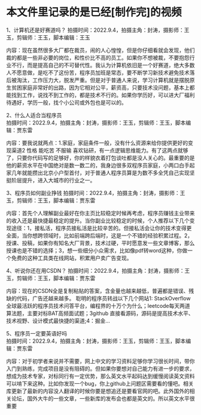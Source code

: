 # 本文件里记录的是已经[制作完]的视频

1、计算机还是好赛道吗？ 
拍摄时间：2022.9.4，拍摄主角：封涛，摄影师：王玉，剪辑师：王玉，脚本编辑：王玉

内容：现在虽然很多大厂都在裁员，闹的人心惶惶，但是你仔细看就会发现，他们裁的都是一些非必要的岗位，和性价比不高的员工。如果你不想被裁，不要抱怨行业不行，而是提高自己的不可替代性。我认为计算机依旧是一个好赛道，绝大多数人不愿意做，是吃不了这份苦，程序员加班是常态，要不断学习新技术避免技术落后被淘汰，工作压力大，脱发严重。但是对于普通人来说，学习计算机就是摆脱原生贫困家庭非常好的出路，因为它相对公平，薪资高，只要技术没问题，基本上都能找到工作，说找不到工作的，都是技术不行的。如果你学历好，可以进大厂福利待遇好，学历一般，找个小公司或外包也是可以的。
	
2、什么人适合当程序员  
拍摄时间：2022.9.4，拍摄主角：封涛，摄影师：王玉，剪辑师：王玉，脚本编辑：贾东雷

内容：要我说就两点：1.家庭，家庭条件一般，没有什么资源来给你提供更好的变现渠道2 性格 能吃苦 不服输 喜欢钻研，有一点逻辑思维能力。有了这两点就够了，只要你代码写的足够好，你的样貌衣着打包谈吐都是没人关心的。最重要的是他的薪资水平在中国绝对是数一数二的，我身边很多双程序员家庭，小两口白手起家几年就能攒出北京小户型首付，对于普通人程序员算是为数不多全凭自己实现坚挺阶层提升，进入大城市的行业之一。

3、程序员如何副业挣钱 
拍摄时间：2022.9.4，拍摄主角：封涛，摄影师：王玉，剪辑师：王玉，脚本编辑：贾东雷

内容：首先个人理解副业最好在你主页比较稳定时候再考虑，程序员赚钱主业带来的收入还是最快捷最稳定的提升。当你副业比较稳定的时候，个人推荐以下几个变现途径：1，接私活，程序员接私活是比较辛苦的。但接私活会让你的技术变得更全面，当你想跨领域时，比如前端跨后端时，这是一个不错的经验积累过程。2，授课、投稿，如果你有知名大厂背景，技术过硬，平时愿意发一些文章博客，那么授课也是不错的选择；3，想一些细分小众需求，比如像pdf转word这种，你做一个免费的这种工具类在线网站，积累用户卖广告变现。

4、听说你还在用CSDN？ 
拍摄时间：2022.9.4，拍摄主角：封涛，摄影师：王玉，剪辑师：王玉，脚本编辑：贾东雷

内容：现在的CSDN全是复制粘贴的答案，含金量也越来越低，普遍都是错误、残缺的代码，广告还越来越多。 聡明的程序员转战以下几个网站1: StackOverflow 全球最活跃的程序员技术问答平台，编程界的十万个为什么；leetcode每天两道算法题，主要对标BAT高频面试题；3github 直接看源码，源码是提高技术水平、技术视野、设计模式最快捷的渠道;4：掘金...

5、程序员一定要英语好吗  
拍摄时间：2022.9.4，拍摄主角：封涛，摄影师：王玉，剪辑师：王玉，脚本编辑：贾东雷

内容：对于初学者来说并不需要，网上中文的学习资料足够你学习很长时间，带你入门到熟练，完成项目是没有阻碍的。但如果你要想对自己能力有进一步的要求，想成为技术专家，对标同行有一定优势，那么英文水平起码达到缓慢阅读英文资料可以啃下来这种。比如你发现一个bug，你上github上问题区需要看的懂吧。相关库更新了最新的内容没人翻译的时候你要是想追还是要看官网的吧。此外国外的相关论坛，国外大牛的一些文章，一些新库的发布会也都是英文的。所以英文水平很重要